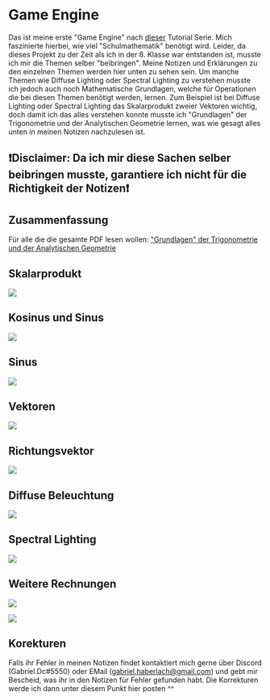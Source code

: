 # Game Engine

Das ist meine erste "Game Engine" nach [dieser](https://www.youtube.com/watch?v=VS8wlS9hF8E&list=PLRIWtICgwaX0u7Rf9zkZhLoLuZVfUksDP&ab_channel=ThinMatrix) Tutorial Serie. Mich faszinierte hierbei, wie viel "Schulmathematik" benötigt wird.
Leider, da dieses Projekt zu der Zeit als ich in der 8. Klasse war entstanden ist, musste ich mir die Themen selber "beibringen".
Meine Notizen und Erklärungen zu den einzelnen Themen werden hier unten zu sehen sein. Um manche Themen wie Diffuse Lighting
oder Spectral Lighting zu verstehen musste ich jedoch auch noch Mathematische Grundlagen, welche für Operationen die bei diesen 
Themen benötigt werden, lernen. Zum Beispiel ist bei Diffuse Lighting oder Spectral Lighting das Skalarprodukt zweier Vektoren
wichtig, doch damit ich das alles verstehen konnte musste ich "Grundlagen" der Trigonometrie und der Analytischen Geometrie lernen, was wie gesagt alles unten in meinen Notizen nachzulesen ist.

## ❗Disclaimer: Da ich mir diese Sachen selber beibringen musste, garantiere ich nicht für die Richtigkeit der Notizen❗

## Zusammenfassung

Für alle die die gesamte PDF lesen wollen: <a href="https://github.com/gabriel-java-github/game-engine/blob/main/Resources/GameEngine_Mathematik.pdf" target="_blank">"Grundlagen" der Trigonometrie und der Analytischen Geometrie</a>

## Skalarprodukt

![](Resources/Skalarprodukt.png)

## Kosinus und Sinus

![](Resources/Kosinus_und_Sinus.png)

## Sinus

![](Resources/Sinus.png)

## Vektoren

![](Resources/Vektoren.png)

## Richtungsvektor

![](Resources/Richtungsvektor.png)

## Diffuse Beleuchtung

![](Resources/Diffuse_Beleuchtung.png)

## Spectral Lighting

![](Resources/Spectral_Lighting.png)

## Weitere Rechnungen

![](Resources/Rechnungen.png)

![](Resources/Rechnungen_2.png)

## Korekturen

Falls ihr Fehler in meinen Notizen findet kontaktiert mich gerne über Discord (Gabriel.Dc#5550) oder EMail (gabriel.haberlach@gmail.com) und gebt mir Bescheid, was ihr in den Notizen für Fehler gefunden habt. Die Korrekturen werde ich dann unter diesem Punkt hier posten ^^
